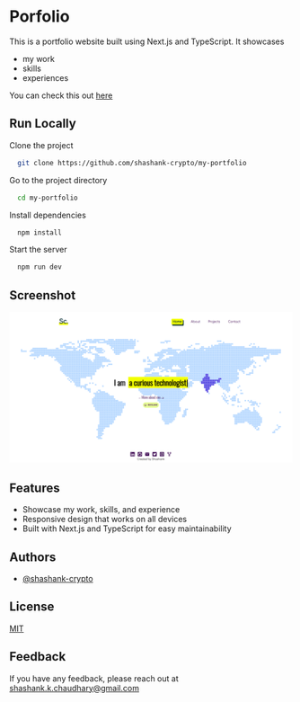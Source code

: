 
# Porfolio

This is a portfolio website built using Next.js and TypeScript. It showcases 

- my work
- skills
- experiences

You can check this out [here](https://my-portfolio-shashank-crypto.vercel.app/)
## Run Locally

Clone the project

```bash
  git clone https://github.com/shashank-crypto/my-portfolio
```

Go to the project directory

```bash
  cd my-portfolio
```

Install dependencies

```bash
  npm install
```

Start the server

```bash
  npm run dev
```


## Screenshot

![App Screenshot](https://raw.githubusercontent.com/shashank-crypto/my-portfolio/5d6b1bf4b7ba9f7bed33584f45d2964220322c9c/public/Screenshot%20from%202023-04-06%2014-40-49.png)


## Features

- Showcase my work, skills, and experience
- Responsive design that works on all devices
- Built with Next.js and TypeScript for easy maintainability


## Authors

- [@shashank-crypto](https://github.com/shashank-crypto)


## License

[MIT](https://choosealicense.com/licenses/mit/)


## Feedback

If you have any feedback, please reach out at shashank.k.chaudhary@gmail.com


